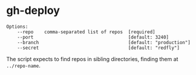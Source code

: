 gh-deploy
===

    Options:
        --repo    comma-separated list of repos  [required]
        --port                                   [default: 3240]
        --branch                                 [default: "production"]
        --secret                                 [default: "redfly"]


The script expects to find repos in sibling directories, finding them at `../repo-name`.
 
